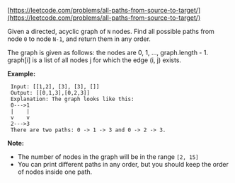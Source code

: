 [https://leetcode.com/problems/all-paths-from-source-to-target/](https://leetcode.com/problems/all-paths-from-source-to-target/)

Given a directed, acyclic graph of `N` nodes.  Find all possible paths from node `0` to node `N-1`, and return them in any order.

The graph is given as follows:  the nodes are 0, 1, ..., graph.length - 1.  graph[i] is a list of all nodes j for which the edge (i, j) exists.

**Example:**
```
 Input: [[1,2], [3], [3], []] 
 Output: [[0,1,3],[0,2,3]] 
 Explanation: The graph looks like this:
 0--->1
 |    |
 v    v
 2--->3
 There are two paths: 0 -> 1 -> 3 and 0 -> 2 -> 3.
```

**Note:**
* The number of nodes in the graph will be in the range `[2, 15]`
* You can print different paths in any order, but you should keep the order of nodes inside one path.
